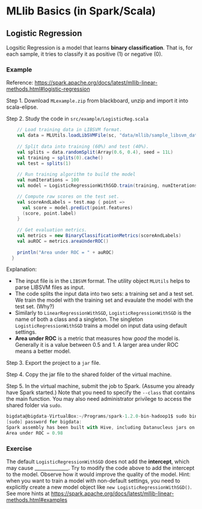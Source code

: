 # MLlib Basics (in Spark/Scala)

## Logistic Regression

Logsitic Regression is a model that learns **binary classification**. That is, for each sample, it tries to classify it as positive (1) or negative (0).

### Example

Reference: https://spark.apache.org/docs/latest/mllib-linear-methods.html#logistic-regression

Step 1. Download `MLexample.zip` from blackboard, unzip and import it into scala-elipse.

Step 2. Study the code in `src/example/LogisticReg.scala`

```scala
    // Load training data in LIBSVM format.
    val data = MLUtils.loadLibSVMFile(sc, "data/mllib/sample_libsvm_data.txt")
	
	// Split data into training (60%) and test (40%).
	val splits = data.randomSplit(Array(0.6, 0.4), seed = 11L)
	val training = splits(0).cache()
	val test = splits(1)
	
	// Run training algorithm to build the model
	val numIterations = 100
	val model = LogisticRegressionWithSGD.train(training, numIterations)

	// Compute raw scores on the test set. 
	val scoreAndLabels = test.map { point =>
	  val score = model.predict(point.features)
	  (score, point.label)
	}
	
	// Get evaluation metrics.
	val metrics = new BinaryClassificationMetrics(scoreAndLabels)
	val auROC = metrics.areaUnderROC()
	
	println("Area under ROC = " + auROC)
  }
  ```
  
  Explanation:
  
  + The input file is in the `LIBSVM` format. The utility object `MLUtils` helps to parse LIBSVM files as input.
  + The code splits the input data into two sets: a training set and a test set. We train the model with the training set and evaulate the model with the test set. (Why?)
  + Similarly to `LinearRegressionWithSGD`, `LogisticRegressionWithSGD` is the name of both a class and a singleton. The singleton `LogisticRegressionWithSGD` trains a model on input data using default settings.
  + **Area under ROC** is a metric that measures how *good* the model is. Generally it is a value between 0.5 and 1. A larger area under ROC means a better model.

Step 3. Export the project to a `jar` file.

Step 4. Copy the jar file to the shared folder of the virtual machine.

Step 5. In the virtual machine, submit the job to Spark. (Assume you already have Spark started.) Note that you need to specify the `--class` that contains the main function. You may also need administrator privilege to access the shared folder via `sudo`.

```scala
bigdata@bigdata-VirtualBox:~/Programs/spark-1.2.0-bin-hadoop1$ sudo bin/spark-submit --class "example.LogisticReg" --master spark://localhost:7077 /media/sf_vmshared/MLexample.jar
[sudo] password for bigdata: 
Spark assembly has been built with Hive, including Datanucleus jars on classpath
Area under ROC = 0.98        
```

### Exercise
The default `LogisticRegressionWithSGD` does not add the **intercept**, which may cause \_\_\_\_\_\_\_\_\_\_\_\_\_\_. Try to modify the code above to add the intercept to the model. Observe how it would improve the quality of the model. 
Hint: when you want to train a model with non-default settings, you need to explicitly create a new model object like `new LogisticRegressionWithSGD()`. See more hints at https://spark.apache.org/docs/latest/mllib-linear-methods.html#examples